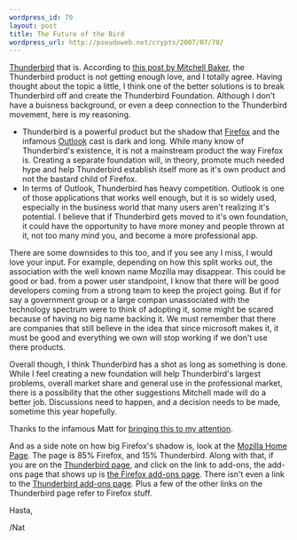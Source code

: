 ```yaml
--- 
wordpress_id: 70
layout: post
title: The Future of the Bird
wordpress_url: http://pseudoweb.net/crypts/2007/07/70/
---
```

<a href="http://www.mozilla.com/en-US/thunderbird/">Thunderbird</a> that is. According to <a href="http://weblogs.mozillazine.org/mitchell/archives/2007/07/email_futures.html">this post by Mitchell Baker</a>, the Thunderbird product is not getting enough love, and I totally agree. Having thought about the topic a little, I think one of the better solutions is to break Thunderbird off and create the Thunderbird Foundation. Although I don't have a buisness background, or even a deep connection to the Thunderbird movement, here is my reasoning.
<ul>
	<li> Thunderbird is a powerful product but the shadow that <a href="http://www.mozilla.com/en-US/firefox/">Firefox</a> and the infamous <a href="http://office.microsoft.com/en-us/outlook/default.aspx">Outlook</a> cast is dark and long. While many know of Thunderbird's existence, it is not a mainstream product the way Firefox is. Creating a separate foundation will, in theory, promote much needed hype and help Thunderbird establish itself more as it's own product and not the bastard child of Firefox.</li>
	<li>In terms of Outlook, Thunderbird has heavy competition. Outlook is one of those applications that works well enough, but it is so widely used, especially in the business world  that many users aren't realizing it's potential. I believe that if Thunderbird gets moved to it's own foundation, it could have the opportunity to have more money and people thrown at it, not too many mind you, and become a more professional app.<!--more--></li>
</ul>
There are some downsides to this too, and if you see any I miss, I would love your input. For example, depending on how this split works out, the association with the well known name Mozilla may disappear. This could be good or bad. from a power user standpoint, I know that there will be good developers coming from a strong team to keep the project going. But if for say a government group or a large compan unassociated with the technology spectrum were to think of adopting it, some might be scared because of having no big name backing it. We must remember  that there are companies that still believe in the idea that since microsoft makes it, it must be good and everything we own will stop working if we don't use there products.

Overall though, I think Thunderbird has a shot as long as something is done. While I feel creating a new foundation will help Thunderbird's largest problems, overall market share and general use in the professional market, there is a possibility that the other suggestions Mitchell made will do a better job. Discussions need to happen, and a decision needs to be made, sometime this year hopefully.

Thanks to the infamous Matt for <a href="http://photomatt.net/2007/07/28/thunderbird-unncertainty/">bringing this to my attention</a>.

And as a side note on how big Firefox's shadow is, look at the <a href="http://www.mozilla.com/en-US/">Mozilla Home Page</a>. The page is 85% Firefox, and 15% Thunderbird. Along with that, if you are on the <a href="http://www.mozilla.com/en-US/thunderbird/">Thunderbird page</a>, and click on the link to add-ons, the add-ons page that shows up is <a href="https://addons.mozilla.org/en-US/firefox/">the Firefox add-ons page</a>. There isn't even a link to the <a href="https://addons.mozilla.org/en-US/thunderbird/">Thunderbird add-ons page</a>. Plus a few of the other links on the Thunderbird page refer to Firefox stuff.

Hasta,

/Nat
